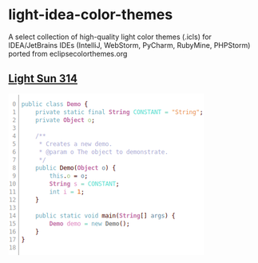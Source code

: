 # light-idea-color-themes
A select collection of high-quality light color themes (.icls) for IDEA/JetBrains IDEs (IntelliJ, WebStorm, PyCharm, RubyMine, PHPStorm) ported from eclipsecolorthemes.org

## [Light Sun 314](http://www.eclipsecolorthemes.org/?view=theme&id=51219)
![Light Sun 314 Screenshot](https://raw.githubusercontent.com/nickmcummins/light-idea-color-themes/master/screenshots/Light-Sun-314.png)
